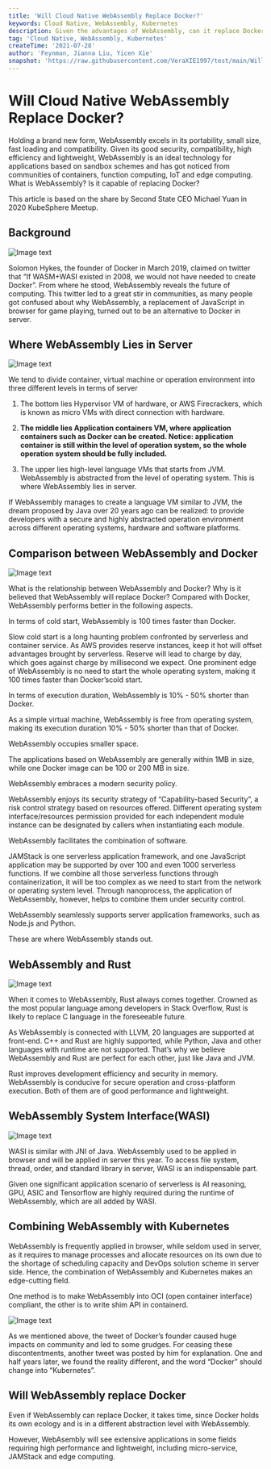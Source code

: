 ```yaml
---
title: 'Will Cloud Native WebAssembly Replace Docker?'
keywords: Cloud Native, WebAssembly, Kubernetes
description: Given the advantages of WebAssembly, can it replace Docker?
tag: 'Cloud Native, WebAssembly, Kubernetes'
createTime: '2021-07-28'
author: 'Feynman, Jianna Liu, Yicen Xie'
snapshot: 'https://raw.githubusercontent.com/VeraXIE1997/test/main/Will%20Cloud%20Native%20Replace%20Docker/image/image-20210721141953114%E7%9A%84%E5%89%AF%E6%9C%AC.png'
---
```


# Will Cloud Native WebAssembly Replace Docker?

Holding a brand new form, WebAssembly excels in its portability, small size, fast loading and compatibility. Given its good security, compatibility, high efficiency and lightweight, WebAssembly is an ideal technology for applications based on sandbox schemes and has got noticed from communities of containers, function computing, IoT and edge computing. What is WebAssembly? Is it capable of replacing Docker?

This article is based on the share by Second State CEO Michael Yuan in 2020 KubeSphere Meetup.

## Background

![Image text](https://raw.githubusercontent.com/VeraXIE1997/test/main/Will%20Cloud%20Native%20Replace%20Docker/image/image-20210721141953114%E7%9A%84%E5%89%AF%E6%9C%AC.png)

Solomon Hykes, the founder of Docker in March 2019, claimed on twitter that “If WASM+WASI existed in 2008, we would not have needed to create Docker”. From where he stood, WebAssembly reveals the future of computing. This twitter led to a great stir in communities, as many people got confused about why WebAssembly, a replacement of JavaScript in browser for game playing, turned out to be an alternative to Docker in server.

## Where WebAssembly Lies in Server

![Image text](https://raw.githubusercontent.com/VeraXIE1997/test/main/Will%20Cloud%20Native%20Replace%20Docker/image-20210721142129175%E7%9A%84%E5%89%AF%E6%9C%AC.png)

We tend to divide container, virtual machine or operation environment into three different levels in terms of server

1. The bottom lies Hypervisor VM of hardware, or AWS Firecrackers, which is known as micro VMs with direct connection with hardware.

2. **The middle lies Application containers VM, where application containers such as Docker can be created. Notice: application container is still within the level of operation system, so the whole operation system should be fully included.**

3. The upper lies high-level language VMs that starts from JVM. WebAssembly is abstracted from the level of operating system. This is where WebAssembly lies in server.

If WebAssembly manages to create a language VM similar to JVM, the dream proposed by Java over 20 years ago can be realized: to provide developers with a secure and highly abstracted operation environment across different operating systems, hardware and software platforms.

## Comparison between WebAssembly and Docker

![Image text](https://raw.githubusercontent.com/VeraXIE1997/test/main/Will%20Cloud%20Native%20Replace%20Docker/image-20210721142326218%E7%9A%84%E5%89%AF%E6%9C%AC.png)

What is the relationship between WebAssembly and Docker? Why is it believed that WebAssembly will replace Docker? Compared with Docker, WebAssembly performs better in the following aspects.

In terms of cold start, WebAssembly is 100 times faster than Docker.

Slow cold start is a long haunting problem confronted by serverless and container service. As AWS provides reserve instances, keep it hot will offset advantages brought by serverless. Reserve will lead to charge by day, which goes against charge by millisecond we expect. One prominent edge of WebAssembly is no need to start the whole operating system, making it 100 times faster than Docker’scold start.

In terms of execution duration, WebAssembly is 10% - 50% shorter than Docker.

As a simple virtual machine, WebAssembly is free from operating system, making its execution duration 10% - 50% shorter than that of Docker.

WebAssembly occupies smaller space.

The applications based on WebAssembly are generally within 1MB in size, while one Docker image can be 100 or 200 MB in size.

WebAssembly embraces a modern security policy.

WebAssembly enjoys its security strategy of “Capability-based Security”, a risk control strategy based on resources offered. Different operating system interface/resources permission provided for each independent module instance can be designated by callers when instantiating each module.

WebAssembly facilitates the combination of software.

JAMStack is one serverless application framework, and one JavaScript application may be supported by over 100 and even 1000 serverless functions. If we combine all those serverless functions through containerization, it will be too complex as we need to start from the network or operating system level. Through nanoprocess, the application of WebAssembly, however, helps to combine them under security control.

WebAssembly seamlessly supports server application frameworks, such as Node.js and Python.

These are where WebAssembly stands out.

## WebAssembly and Rust

![Image text](https://raw.githubusercontent.com/VeraXIE1997/test/main/Will%20Cloud%20Native%20Replace%20Docker/image-20210721142609064%E7%9A%84%E5%89%AF%E6%9C%AC.png)

When it comes to WebAssembly, Rust always comes together. Crowned as the most popular language among developers in Stack Overflow, Rust is likely to replace C language in the foreseeable future.

As WebAssembly is connected with LLVM, 20 languages are supported at front-end.  C++ and Rust are highly supported, while Python, Java and other languages with runtime are not supported. That’s why we believe WebAssembly and Rust are perfect for each other, just like Java and JVM.

Rust improves development efficiency and security in memory. WebAssembly is conducive for secure operation and cross-platform execution. Both of them are of good performance and lightweight.

## WebAssembly System Interface(WASI)

![Image text](https://raw.githubusercontent.com/VeraXIE1997/test/main/Will%20Cloud%20Native%20Replace%20Docker/image-20210721142657819%E7%9A%84%E5%89%AF%E6%9C%AC.png)

WASI is similar with JNI of Java. WebAssembly used to be applied in browser and will be applied in server this year. To access file system, thread, order, and standard library in server, WASI is an indispensable part.

Given one significant application scenario of serverless is AI reasoning, GPU, ASIC and Tensorflow are highly required during the runtime of WebAssembly, which are all added by WASI.

## Combining WebAssembly with Kubernetes

WebAssembly is frequently applied in browser, while seldom used in server, as it requires to manage processes and allocate resources on its own due to the shortage of scheduling capacity and DevOps solution scheme in server side. Hence, the combination of WebAssembly and Kubernetes makes an edge-cutting field.

One method is to make WebAssembly into OCI (open container interface) compliant, the other is to write shim API in containerd. 

![Image text](https://raw.githubusercontent.com/VeraXIE1997/test/main/Will%20Cloud%20Native%20Replace%20Docker/image-20210721142814156%E7%9A%84%E5%89%AF%E6%9C%AC.png)

As we mentioned above, the tweet of Docker’s founder caused huge impacts on community and led to some grudges. For ceasing these discontentments, another tweet was posted by him for explanation. One and half years later, we found the reality different, and the word “Docker” should change into “Kubernetes”.

## Will WebAssembly replace Docker

Even if WebAssembly can replace Docker, it takes time, since Docker holds its own ecology and is in a different abstraction level with WebAssembly.

However, WebAsembly will see extensive applications in some fields requiring high performance and lightweight, including micro-service, JAMStack and edge computing.

